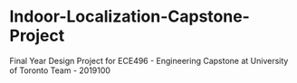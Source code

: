 # Indoor-Localization-Capstone-Project
Final Year Design Project for ECE496 - Engineering Capstone at University of Toronto Team - 2019100